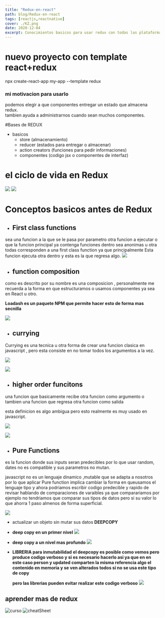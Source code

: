 ```yaml
---
title: "Redux-en-react"
path: blog/Redux-en-react
tags: [reactjs,reactnative]
cover: ./KZ.png
date: 2020-12-04
excerpt: Conocimientos basicos para usar redux con todas las plataformas que se basen en REACT
---
```


# nuevo proyecto con template react+redux
npx create-react-app my-app --template redux
### mi motivacion para usarlo
podemos elegir a que componentes entregar un estado que almacena redux.  
tambien ayuda a administrarnos cuando sean muchos componentes.  


#Bases de REDUX

- basicos
  - store (almacenamiento)
  - reducer (estados para entregar o almacenar)
  - action creators (funciones para pedir informaciones)
  - componentes (codigo jsx o componentes de interfaz)

# el ciclo de vida en Redux
![](./eventos.PNG)
![](./ciclo-vida.PNG)


# Conceptos basicos antes de Redux

- ## First class functions

sea una funcion a la que se le pasa por parametro otra funcion a ejecutar  o que la funcion principal ya contenga funciones dentro sea anonimas u otra todas corresponden a una first class function ya que principalmente Esta funcion ejecuta otra dentro y esta es la que regresa algo.
![](./firstclass.jpg)

- ## function composition

como es descrito por su nombre es una composicion , personalmente me recuerda a la forma en que estructuramos o usamos componentes ya sea en React u otro.  

**Loadash es un paquete NPM que permite hacer esto de forma mas secnilla**

![](./composition.png)

- ## currying

Currying es una tecnica u otra forma de crear una funcion clasica en javascript , pero esta consiste en no tomar todos los argumentos a la vez.


![](./currying.png)

![](./currying2.png)

-  ## higher order funcitons

una funcion que basicamente recibe otra funcion como argumento o tambien una funcion que regresa otra funcion como salida

esta definicion es algo ambigua pero esto realmente es muy usado en javascript.

![](./highorder2.png)

![](./highorder.png)


- ## Pure Functions

es la funcion donde sus inputs seran predecibles por lo que usar random, dates no es compatible y sus parametros no mutan.  

javascript no es un lenguaje dinamico ,mutable que se adapta a nosotros por lo que aplicar Pure function implica cambiar la forma en queusamos el lenguaje tipo y ahora podriamos escribir codigo predecible y rapido de revisar hablando de comparaciones  de varaibles ya que comparariamos por ejemplo no tendriamos que comparar sus tipos de datos pero si su valor lo que ahorra 1 paso almenos de forma superficial.

![](./pure.png)

- actualizar un objeto sin mutar sus datos  **DEEPCOPY**  

- **deep copy en un primer nivel**
![](./objectnomuted.png) 

- **deep copy a un nivel mas profundo**
![](./objectnomuted2.png)





- **LIBRERIA para inmutabilidad**
**el deepcopy es posible como vemos pero produce codigo verboso y si es necesario hacerlo asi ya que en en este caso person y updated comparten la misma referencia algo el contenido en memoria y se ven alterados todos si no se usa este tipo de copy**    

  **pero las librerias pueden evitar realizar este codigo verboso**
![](./immer.png)



## aprender mas de redux


![curso](https://www.codecademy.com/courses/learn-redux/)
![cheatSheet](https://www.codecademy.com/learn/learn-redux/modules/core-redux-api/cheatsheet)
